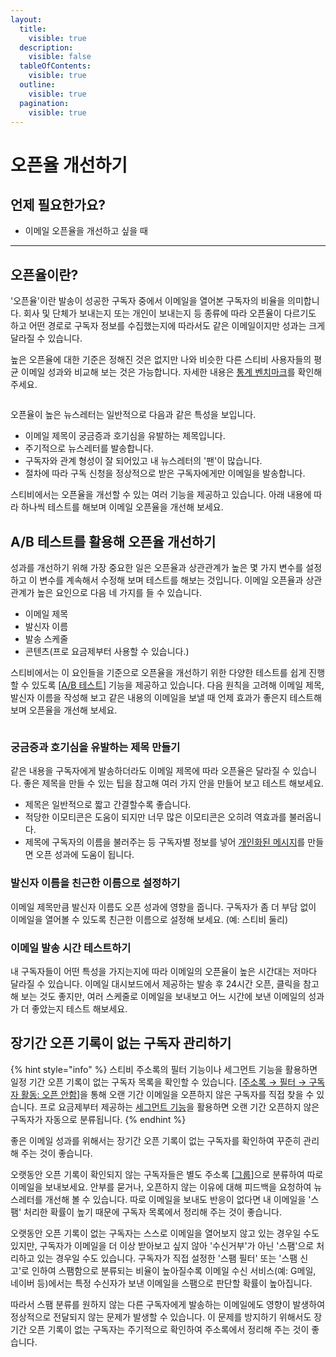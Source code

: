 ```yaml
---
layout:
  title:
    visible: true
  description:
    visible: false
  tableOfContents:
    visible: true
  outline:
    visible: true
  pagination:
    visible: true
---
```


# 오픈율 개선하기

## 언제 필요한가요? <a href="#id-01h6dt6efh2sbqyhqa8fdrwbmr" id="id-01h6dt6efh2sbqyhqa8fdrwbmr"></a>

* 이메일 오픈율을 개선하고 싶을 때

***

## 오픈율이란? <a href="#h_01ghaee4yctwgghxsvzydvhr4a" id="h_01ghaee4yctwgghxsvzydvhr4a"></a>

'오픈율'이란 발송이 성공한 구독자 중에서 이메일을 열어본 구독자의 비율을 의미합니다. 회사 및 단체가 보내는지 또는 개인이 보내는지 등 종류에 따라 오픈율이 다르기도 하고 어떤 경로로 구독자 정보를 수집했는지에 따라서도 같은 이메일이지만 성과는 크게 달라질 수 있습니다.

높은 오픈율에 대한 기준은 정해진 것은 없지만 나와 비슷한 다른 스티비 사용자들의 평균 이메일 성과와 비교해 보는 것은 가능합니다. 자세한 내용은 [통계 벤치마크](https://benchmark.stibee.com/)를 확인해 주세요.

<figure><img src="../../.gitbook/assets/image (112).png" alt=""><figcaption></figcaption></figure>



오픈율이 높은 뉴스레터는 일반적으로 다음과 같은 특성을 보입니다.

* 이메일 제목이 궁금증과 호기심을 유발하는 제목입니다.
* 주기적으로 뉴스레터를 발송합니다.
* 구독자와 관계 형성이 잘 되어있고 내 뉴스레터의 '팬'이 많습니다.
* 절차에 따라 구독 신청을 정상적으로 받은 구독자에게만 이메일을 발송합니다.

스티비에서는 오픈율을 개선할 수 있는 여러 기능을 제공하고 있습니다. 아래 내용에 따라 하나씩 테스트를 해보며 이메일 오픈율을 개선해 보세요.



## A/B 테스트를 활용해 오픈율 개선하기 <a href="#h_01g4c52ang1cadt4tgemz0da5e" id="h_01g4c52ang1cadt4tgemz0da5e"></a>

성과를 개선하기 위해 가장 중요한 일은 오픈율과 상관관계가 높은 몇 가지 변수를 설정하고 이 변수를 계속해서 수정해 보며 테스트를 해보는 것입니다. 이메일 오픈율과 상관관계가 높은 요인으로 다음 네 가지를 들 수 있습니다.

* 이메일 제목
* 발신자 이름
* 발송 스케줄
* 콘텐츠(프로 요금제부터 사용할 수 있습니다.)

스티비에서는 이 요인들을 기준으로 오픈율을 개선하기 위한 다양한 테스트를 쉽게 진행할 수 있도록 \[[A/B 테스트](../../email/a-b-test.md)] 기능을 제공하고 있습니다. 다음 원칙을 고려해 이메일 제목, 발신자 이름을 작성해 보고 같은 내용의 이메일을 보낼 때 언제 효과가 좋은지 테스트해 보며 오픈율을 개선해 보세요.

<figure><img src="../../.gitbook/assets/image (113).png" alt=""><figcaption></figcaption></figure>



### 궁금증과 호기심을 유발하는 제목 만들기 <a href="#h_01g4c52fqcwy71p2fbtrg2bj14" id="h_01g4c52fqcwy71p2fbtrg2bj14"></a>

같은 내용을 구독자에게 발송하더라도 이메일 제목에 따라 오픈율은 달라질 수 있습니다. 좋은 제목을 만들 수 있는 팁을 참고해 여러 가지 안을 만들어 보고 테스트 해보세요.

* 제목은 일반적으로 짧고 간결할수록 좋습니다.
* 적당한 이모티콘은 도움이 되지만 너무 많은 이모티콘은 오히려 역효과를 불러옵니다.
* 제목에 구독자의 이름을 불러주는 등 구독자별 정보를 넣어 [개인화된 메시지](../../email/edit/personalized-merge.md)를 만들면 오픈 성과에 도움이 됩니다.



### 발신자 이름을 친근한 이름으로 설정하기 <a href="#h_01g4c52kzad6zrp581bwtx3z0d" id="h_01g4c52kzad6zrp581bwtx3z0d"></a>

이메일 제목만큼 발신자 이름도 오픈 성과에 영향을 줍니다. 구독자가 좀 더 부담 없이 이메일을 열어볼 수 있도록 친근한 이름으로 설정해 보세요. (예: 스티비 둘리)



### 이메일 발송 시간 테스트하기 <a href="#h_01g4c52s4x4hsahsxkfjv0t6t9" id="h_01g4c52s4x4hsahsxkfjv0t6t9"></a>

내 구독자들이 어떤 특성을 가지는지에 따라 이메일의 오픈율이 높은 시간대는 저마다 달라질 수 있습니다. 이메일 대시보드에서 제공하는 발송 후 24시간 오픈, 클릭을 참고해 보는 것도 좋지만, 여러 스케줄로 이메일을 보내보고 어느 시간에 보낸 이메일의 성과가 더 좋았는지 테스트 해보세요.



## 장기간 오픈 기록이 없는 구독자 관리하기 <a href="#h_01ghaef0qtenbzf15bezjbdwx6" id="h_01ghaef0qtenbzf15bezjbdwx6"></a>

{% hint style="info" %}
스티비 주소록의 필터 기능이나 세그먼트 기능을 활용하면 일정 기간 오픈 기록이 없는 구독자 목록을 확인할 수 있습니다. \[[주소록 → 필터 → 구독자 활동: 오픈 안함](../../list/adding-managing-subscriber/search-subscriber.md#h\_01gfaq4wa1nv0gyyzg029acycy)]을 통해 오랜 기간 이메일을 오픈하지 않은 구독자를 직접 찾을 수 있습니다. 프로 요금제부터 제공하는 [세그먼트 기능](../../list/classify-subscribers/how-to-use-segment.md)을 활용하면 오랜 기간 오픈하지 않은 구독자가 자동으로 분류됩니다.
{% endhint %}

좋은 이메일 성과를 위해서는 장기간 오픈 기록이 없는 구독자를 확인하여 꾸준히 관리해 주는 것이 좋습니다.&#x20;

오랫동안 오픈 기록이 확인되지 않는 구독자들은 별도 주소록 \[[그룹](../../list/classify-subscribers/how-to-use-groups.md)]으로 분류하여 따로 이메일을 보내보세요. 안부를 묻거나, 오픈하지 않는 이유에 대해 피드백을 요청하여 뉴스레터를 개선해 볼 수 있습니다. 따로 이메일을 보내도 반응이 없다면 내 이메일을 '스팸' 처리한 확률이 높기 때문에 구독자 목록에서 정리해 주는 것이 좋습니다.

오랫동안 오픈 기록이 없는 구독자는 스스로 이메일을 열어보지 않고 있는 경우일 수도 있지만, 구독자가 이메일을 더 이상 받아보고 싶지 않아 '수신거부'가 아닌 '스팸'으로 처리하고 있는 경우일 수도 있습니다. 구독자가 직접 설정한 '스팸 필터' 또는 '스팸 신고'로 인하여 스팸함으로 분류되는 비율이 높아질수록 이메일 수신 서비스(예: G메일, 네이버 등)에서는 특정 수신자가 보낸 이메일을 스팸으로 판단할 확률이 높아집니다.&#x20;

따라서 스팸 분류를 원하지 않는 다른 구독자에게 발송하는 이메일에도 영향이 발생하여 정상적으로 전달되지 않는 문제가 발생할 수 있습니다. 이 문제를 방지하기 위해서도 장기간 오픈 기록이 없는 구독자는 주기적으로 확인하여 주소록에서 정리해 주는 것이 좋습니다.
